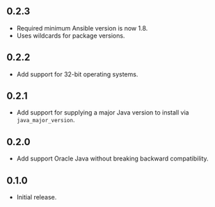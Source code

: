 ## 0.2.3

- Required minimum Ansible version is now 1.8.
- Uses wildcards for package versions.

## 0.2.2

- Add support for 32-bit operating systems.

## 0.2.1

- Add support for supplying a major Java version to install via `java_major_version`.

## 0.2.0

- Add support Oracle Java without breaking backward compatibility.

## 0.1.0

- Initial release.
